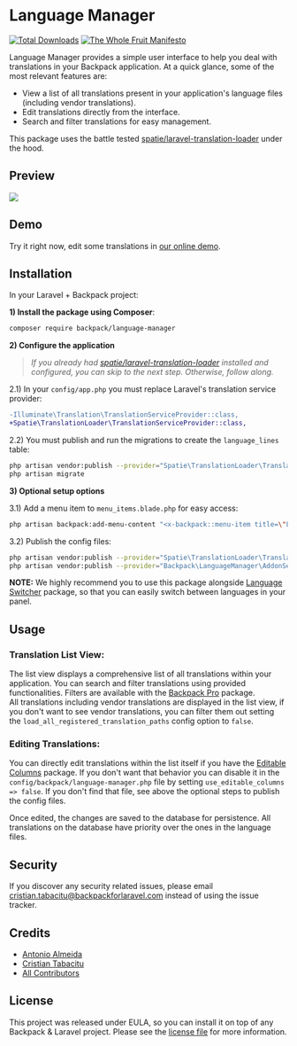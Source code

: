 # Language Manager

[![Total Downloads][ico-downloads]][link-downloads]
[![The Whole Fruit Manifesto](https://img.shields.io/badge/writing%20standard-the%20whole%20fruit-brightgreen)](https://github.com/the-whole-fruit/manifesto)

Language Manager provides a simple user interface to help you deal with translations in your Backpack application.
At a quick glance, some of the most relevant features are:

- View a list of all translations present in your application's language files (including vendor translations).
- Edit translations directly from the interface.
- Search and filter translations for easy management.

This package uses the battle tested [spatie/laravel-translation-loader](https://github.com/spatie/laravel-translation-loader) under the hood.

## Preview

![](https://user-images.githubusercontent.com/1032474/205863022-827f3248-a9f3-4d05-896f-5fa7a40227be.gif)


## Demo

Try it right now, edit some translations in [our online demo](https://demo.backpackforlaravel.com/admin/language-manager).  

## Installation

In your Laravel + Backpack project:

**1) Install the package using Composer**:

```bash
composer require backpack/language-manager
```

**2) Configure the application**

> _If you already had [spatie/laravel-translation-loader](https://github.com/spatie/laravel-translation-loader) installed and configured, you can skip to the next step. Otherwise, follow along._

2.1) In your `config/app.php` you must replace Laravel's translation service provider:

```diff
-Illuminate\Translation\TranslationServiceProvider::class,
+Spatie\TranslationLoader\TranslationServiceProvider::class,
```

2.2) You must publish and run the migrations to create the `language_lines` table:
```bash
php artisan vendor:publish --provider="Spatie\TranslationLoader\TranslationServiceProvider" --tag="migrations"
php artisan migrate
```

**3) Optional setup options**

3.1) Add a menu item to `menu_items.blade.php` for easy access:

```bash
php artisan backpack:add-menu-content "<x-backpack::menu-item title=\"Language Manager\" icon=\"la la-stream\" :link=\"backpack_url('language-manager')\" />"
```

3.2) Publish the config files:

```bash
php artisan vendor:publish --provider="Spatie\TranslationLoader\TranslationServiceProvider" --tag="config"
php artisan vendor:publish --provider="Backpack\LanguageManager\AddonServiceProvider" --tag="config"
```

**NOTE:** We highly recommend you to use this package alongside [Language Switcher](https://github.com/Laravel-Backpack/language-switcher) package, so that you can easily switch between languages in your panel.


## Usage

### Translation List View:

The list view displays a comprehensive list of all translations within your application.
You can search and filter translations using provided functionalities. Filters are available with the [Backpack Pro](https://backpackforlaravel.com/products/pro-for-unlimited-projects) package.  
All translations including vendor translations are displayed in the list view, if you don't want to see vendor translations, you can filter them out setting the `load_all_registered_translation_paths` config option to `false`.

### Editing Translations:

You can directly edit translations within the list itself if you have the [Editable Columns](https://backpackforlaravel.com/products/editable-columns) package. 
If you don't want that behavior you can disable it in the `config/backpack/language-manager.php` file by setting `use_editable_columns => false`. 
If you don't find that file, see above the optional steps to publish the config files.

Once edited, the changes are saved to the database for persistence. All translations on the database have priority over the ones in the language files.

## Security

If you discover any security related issues, please email cristian.tabacitu@backpackforlaravel.com instead of using the issue tracker.

## Credits

- [Antonio Almeida](https://github.com/promatik)
- [Cristian Tabacitu](https://github.com/tabacitu)
- [All Contributors][link-contributors]

## License

This project was released under EULA, so you can install it on top of any Backpack & Laravel project. Please see the [license file](https://backpackforlaravel.com/products/calendar-operation/license.md) for more information. 

[ico-version]: https://img.shields.io/packagist/v/backpack/language-manager.svg?style=flat-square
[ico-downloads]: https://img.shields.io/packagist/dt/backpack/language-manager.svg?style=flat-square

[link-author]: https://github.com/laravel-backpack
[link-contributors]: ../../contributors
[link-downloads]: https://packagist.org/packages/backpack/language-manager
